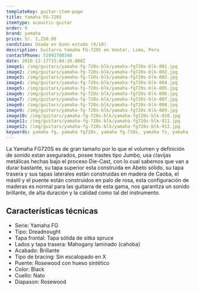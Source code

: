 ```yaml
---
templateKey: guitar-item-page
title: Yamaha FG-720S
itemtype: acoustic-guitar
order: 9
brand: yamaha
price: S/. 1,250.00
condition: Usada en buen estado (9/10)
description: Guitarra Yamaha FG-720S en Venta!, Lima, Peru
contactPhone: 51992780348
date: 2016-12-17T15:04:10.000Z
image1: /img/guitars/yamaha-fg-720s-blk/yamaha-fg720s-blk-001.jpg
image2: /img/guitars/yamaha-fg-720s-blk/yamaha-fg720s-blk-002.jpg
image3: /img/guitars/yamaha-fg-720s-blk/yamaha-fg720s-blk-003.jpg
image4: /img/guitars/yamaha-fg-720s-blk/yamaha-fg720s-blk-004.jpg
image5: /img/guitars/yamaha-fg-720s-blk/yamaha-fg720s-blk-005.jpg
image6: /img/guitars/yamaha-fg-720s-blk/yamaha-fg720s-blk-006.jpg
image7: /img/guitars/yamaha-fg-720s-blk/yamaha-fg720s-blk-007.jpg
image8: /img/guitars/yamaha-fg-720s-blk/yamaha-fg720s-blk-008.jpg
image9: /img/guitars/yamaha-fg-720s-blk/yamaha-fg720s-blk-009.jpg
image10: /img/guitars/yamaha-fg-720s-blk/yamaha-fg720s-blk-010.jpg
image11: /img/guitars/yamaha-fg-720s-blk/yamaha-fg720s-blk-011.jpg
image12: /img/guitars/yamaha-fg-720s-blk/yamaha-fg720s-blk-012.jpg
keywords: yamaha fg, yamaha fg720s, yamaha fg-720s, yamaha fs, yamaha fs720s, yamaha fs-720s
---
```


La Yamaha FG720S es de gran tamaño por lo que el volumen y definición de sonido estan asegurados, posee trastes tipo Jumbo, usa clavijas metálicas hechas bajo el proceso Die-Cast, con lo cual sabemos que van a durar bastante, su tapa superior esta construida en Abeto sólido, su tapa trasera y sus tapas laterales están construidas en madera de Caoba, el mástil y el puente están construidos en palo de rosa, esta configuración de maderas es normal para las guitarra de esta gama, nos garantiza un sonido brillante,  de alta duración y la calidad como tal del instrumento.

## Características técnicas

* Serie: Yamaha FG
* Tipo: Dreadnought
* Tapa frontal: Tapa sólida de sitka spruce
* Lados y tapa trasera: Mahogany laminado (cahoba)
* Acabado: Brillante
* Tipo de bracing: Sin escalopado en X
* Puente: Rosewood con hueso sintético
* Color: Black
* Cuello: Nato
* Diapason: Rosewood
